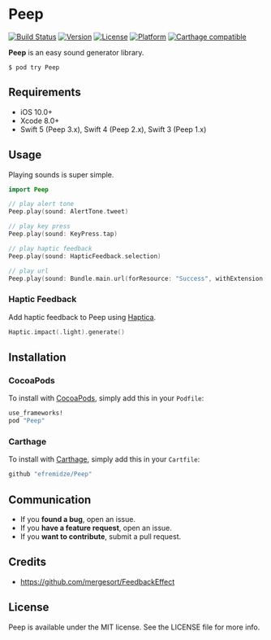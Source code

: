 # Peep

[![Build Status](https://travis-ci.org/efremidze/Peep.svg?style=flat)](https://travis-ci.org/efremidze/Peep)
[![Version](https://img.shields.io/cocoapods/v/Peep.svg?style=flat)](http://cocoapods.org/pods/Peep)
[![License](https://img.shields.io/cocoapods/l/Peep.svg?style=flat)](http://cocoapods.org/pods/Peep)
[![Platform](https://img.shields.io/cocoapods/p/Peep.svg?style=flat)](http://cocoapods.org/pods/Peep)
[![Carthage compatible](https://img.shields.io/badge/Carthage-compatible-4BC51D.svg?style=flat)](https://github.com/Carthage/Carthage)

**Peep** is an easy sound generator library.

```
$ pod try Peep
```

## Requirements

- iOS 10.0+
- Xcode 8.0+
- Swift 5 (Peep 3.x), Swift 4 (Peep 2.x), Swift 3 (Peep 1.x)

## Usage

Playing sounds is super simple.

```swift
import Peep

// play alert tone
Peep.play(sound: AlertTone.tweet)

// play key press
Peep.play(sound: KeyPress.tap)

// play haptic feedback
Peep.play(sound: HapticFeedback.selection)

// play url
Peep.play(sound: Bundle.main.url(forResource: "Success", withExtension: "m4a"))
```

### Haptic Feedback

Add haptic feedback to Peep using [Haptica](https://github.com/efremidze/Haptica).

```swift
Haptic.impact(.light).generate()
```

## Installation

### CocoaPods
To install with [CocoaPods](http://cocoapods.org/), simply add this in your `Podfile`:
```ruby
use_frameworks!
pod "Peep"
```

### Carthage
To install with [Carthage](https://github.com/Carthage/Carthage), simply add this in your `Cartfile`:
```ruby
github "efremidze/Peep"
```

## Communication

- If you **found a bug**, open an issue.
- If you **have a feature request**, open an issue.
- If you **want to contribute**, submit a pull request.

## Credits

* https://github.com/mergesort/FeedbackEffect

## License

Peep is available under the MIT license. See the LICENSE file for more info.
